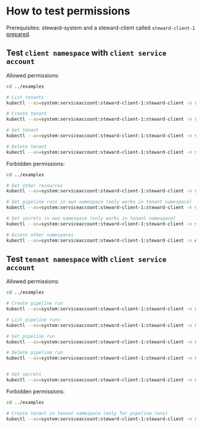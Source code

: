 # How to test permissions

Prerequisites: steward-system and a steward-client called `steward-client-1` [prepared](../../backend-k8s/steward-client-example).

## Test `client namespace` with `client service account`

Allowed permissions:

```sh
cd ../examples

# List tenants
kubectl --as=system:serviceaccount:steward-client-1:steward-client -n steward-client-1 get tenants

# Create tenant
kubectl --as=system:serviceaccount:steward-client-1:steward-client -n steward-client-1 create -f tenant.yaml

# Get tenant
kubectl --as=system:serviceaccount:steward-client-1:steward-client -n steward-client-1 get tenant -oyaml

# Delete tenant
kubectl --as=system:serviceaccount:steward-client-1:steward-client -n steward-client-1 delete tenant 4e93d9d5-276e-47ca-a570-b3a763aaef3e

```

Forbidden permissions:

```sh
cd ../examples

# Get other resources
kubectl --as=system:serviceaccount:steward-client-1:steward-client -n steward-client-1 get pods

# Get pipeline runs in own namespace (only works in tenant namespace)
kubectl --as=system:serviceaccount:steward-client-1:steward-client -n steward-client-1 get pipelineruns.steward.sap.com

# Get secrets in own namespace (only works in tenant namespace)
kubectl --as=system:serviceaccount:steward-client-1:steward-client -n steward-client-1 get secrets

# Access other namespaces
kubectl --as=system:serviceaccount:steward-client-1:steward-client -n default get tenant

```

## Test `tenant namespace` with `client service account`


Allowed permissions:
```sh
cd ../examples

# Create pipeline run
kubectl --as=system:serviceaccount:steward-client-1:steward-client -n stu-tn1-4e93d9d5-276e-47ca-a570-b3a763aaef3e-e72657 create -f pipelinerun_ok.yaml

# List pipeline runs
kubectl --as=system:serviceaccount:steward-client-1:steward-client -n stu-tn1-4e93d9d5-276e-47ca-a570-b3a763aaef3e-e72657 get pipelineruns.steward.sap.com

# Get pipeline run
kubectl --as=system:serviceaccount:steward-client-1:steward-client -n stu-tn1-4e93d9d5-276e-47ca-a570-b3a763aaef3e-e72657 get pipelinerun.steward.sap.com ok-fzfwk -oyaml

# Delete pipeline run
kubectl --as=system:serviceaccount:steward-client-1:steward-client -n stu-tn1-4e93d9d5-276e-47ca-a570-b3a763aaef3e-e72657 delete pipelinerun.steward.sap.com ok-fzfwk


# Get secrets
kubectl --as=system:serviceaccount:steward-client-1:steward-client -n stu-tn1-4e93d9d5-276e-47ca-a570-b3a763aaef3e-e72657 get secrets


```

Forbidden permissions:
```sh
cd ../examples

# Create tenant in tenant namespace (only for pipeline runs)
kubectl --as=system:serviceaccount:steward-client-1:steward-client -n stu-tn1-4e93d9d5-276e-47ca-a570-b3a763aaef3e-e72657 create -f tenant.yaml

```
